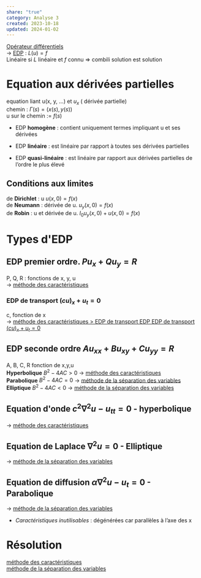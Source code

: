 ```yaml
---  
share: "true"  
category: Analyse 3  
created: 2023-10-18  
updated: 2024-01-02  
---  
```

  
  
[Opérateur différentiels](Op%C3%A9rateur%20diff%C3%A9rentiels.md)  
→ [EDP](EDP.md) : $L(u)=f$  
Linéaire si $L$ linéaire et $f$ connu => combili solution est solution  
  
# Equation aux dérivées partielles  
equation liant u(x, y, …) et $u_x$ ( dérivée partielle)  
chemin : $\Gamma(s)=(x(s),y(s))$  
u sur le chemin := $f(s)$  
  
  
- EDP **homogène** : contient uniquement termes impliquant u et ses dérivées  
  
- EDP **linéaire** : est linéaire par rapport à toutes ses dérivées partielles    
  
- EDP **quasi-linéaire** : est linéaire par rapport aux dérivées partielles de l’ordre le plus élevé  
## Conditions aux limites  
de **Dirichlet** : u               $u(x,0)=f(x)$  
de **Neumann** :  dérivée de u.   $u_y(x,0)=f(x)$  
de **Robin** :  u et dérivée de u.  $l_{0}u_y(x,0)+u(x,0)=f(x)$  
# Types d'EDP  
## EDP premier ordre. $Pu_x+Qu_y=R$  
P, Q, R : fonctions de x, y, u  
→ [méthode des caractéristiques](m%C3%A9thode%20des%20caract%C3%A9ristiques.md)  
### EDP de transport $(cu)_{x}+u_{t}= 0$  
c, fonction de x  
→ [méthode des caractéristiques > EDP de transport EDP EDP de transport $(cu)_{x}+u_{t}= 0$](m%C3%A9thode%20des%20caract%C3%A9ristiques.md#edp-de-transport-edp-edp-de-transport-dollarcuxut-0dollar)  
## EDP seconde ordre $Au_{xx}+Bu_{xy}+Cu_{yy}=R$  
A, B, C, R fonction de x,y,u   
**Hyperbolique** $B^{2}-4AC>0$ → [méthode des caractéristiques](m%C3%A9thode%20des%20caract%C3%A9ristiques.md)  
**Parabolique** $B^{2}-4AC=0$ → [méthode de la séparation des variables](./m%C3%A9thode%20de%20la%20s%C3%A9paration%20des%20variables.md)  
**Elliptique** $B^{2}-4AC<0$ → [méthode de la séparation des variables](./m%C3%A9thode%20de%20la%20s%C3%A9paration%20des%20variables.md)  
## Equation d'onde $c^{2}\nabla^{2}u-u_{tt}=0$ - hyperbolique  
→ [méthode des caractéristiques](m%C3%A9thode%20des%20caract%C3%A9ristiques.md)  
## Equation de Laplace ${}\nabla^{2}u=0$ - Elliptique  
→ [méthode de la séparation des variables](./m%C3%A9thode%20de%20la%20s%C3%A9paration%20des%20variables.md)  
## Equation de diffusion ${}\alpha \nabla^{2}u-u_{t}=0$ - Parabolique  
→ [méthode de la séparation des variables](./m%C3%A9thode%20de%20la%20s%C3%A9paration%20des%20variables.md)  
  
- *Caractéristiques inutilisables* : dégénérées car parallèles à l’axe des x  
# Résolution  
[méthode des caractéristiques](m%C3%A9thode%20des%20caract%C3%A9ristiques.md)  
[méthode de la séparation des variables](./m%C3%A9thode%20de%20la%20s%C3%A9paration%20des%20variables.md)  
